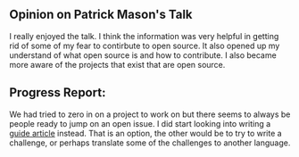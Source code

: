 ## Opinion on Patrick Mason's Talk

I really enjoyed the talk. I think the information was very helpful in getting rid of some of my fear to contirbute to open source. 
It also opened up my understand of what open source is and how to contribute. I also became more aware of the projects that exist that
are open source.


## Progress Report: 

We had tried to zero in on a project to work on but there seems to always be people ready to jump on an open issue. I did start looking
into writing a [guide article](https://guide.freecodecamp.org/r) instead. That is an option, the other would be to try to write
a challenge, or perhaps translate some of the challenges to another language.
